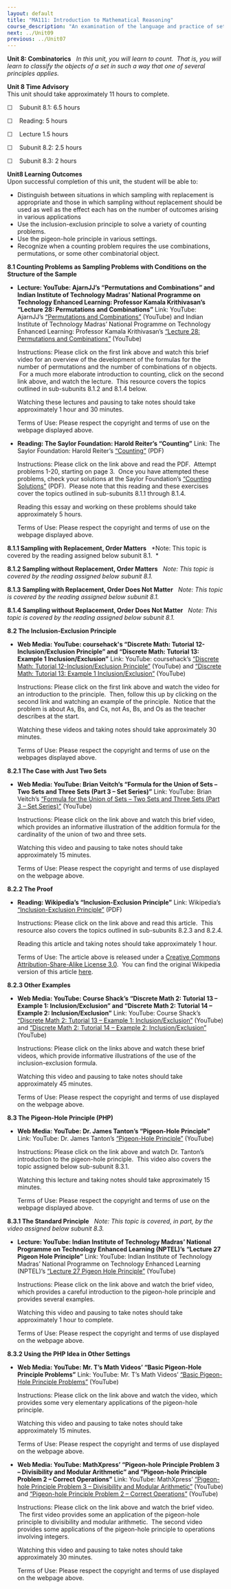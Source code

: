 ```yaml
---
layout: default
title: "MA111: Introduction to Mathematical Reasoning"
course_description: "An examination of the language and practice of set theory, and the theory and practice of mathematical proof, with the purpose of guiding you from 'doing mathematics' at an elementary (i.e. problem-solving) level to 'doing mathematics' at an advanced level."
next: ../Unit09
previous: ../Unit07
---
```

**Unit 8: Combinatorics** <span id="8"></span> 
*In this unit, you will learn to count.  That is, you will learn to
classify the objects of a set in such a way that one of several
principles applies.*

**Unit 8 Time Advisory**  
This unit should take approximately 11 hours to complete.  
  
 ☐    Subunit 8.1: 6.5 hours

  
 ☐    Reading: 5 hours  
  
 ☐    Lecture 1.5 hours

  
 ☐    Subunit 8.2: 2.5 hours  
  
 ☐    Subunit 8.3: 2 hours

**Unit8 Learning Outcomes**  
Upon successful completion of this unit, the student will be able to:  
-   Distinguish between situations in which sampling with replacement is
    appropriate and those in which sampling without replacement should
    be used as well as the effect each has on the number of outcomes
    arising in various applications
-   Use the inclusion-exclusion principle to solve a variety of counting
    problems.
-   Use the pigeon-hole principle in various settings.
-   Recognize when a counting problem requires the use combinations,
    permutations, or some other combinatorial object. 

**8.1 Counting Problems as Sampling Problems with Conditions on the
Structure of the Sample** <span id="8.1"></span> 
-   **Lecture: YouTube: AjarnJJ’s “Permutations and Combinations” and
    Indian Institute of Technology Madras’ National Programme on
    Technology Enhanced Learning: Professor Kamala Krithivasan’s
    “Lecture 28: Permutations and Combinations”**
    Link: YouTube: AjarnJJ’s [“Permutations and
    Combinations”](http://www.youtube.com/watch?v=buyevw1flZk&feature=related)
    (YouTube) and Indian Institute of Technology Madras’ National
    Programme on Technology Enhanced Learning: Professor Kamala
    Krithivasan’s [“Lecture 28: Permutations and
    Combinations”](http://www.youtube.com/watch?v=Dsi7x-A89Mw&feature=related)
    (YouTube)  
      
     Instructions: Please click on the first link above and watch this
    brief video for an overview of the development of the formulas for
    the number of permutations and the number of combinations of n
    objects.  For a much more elaborate introduction to counting, click
    on the second link above, and watch the lecture.  This resource
    covers the topics outlined in sub-subunits 8.1.2 and 8.1.4 below.  
      
     Watching these lectures and pausing to take notes should take
    approximately 1 hour and 30 minutes.  
      
     Terms of Use: Please respect the copyright and terms of use on the
    webpage displayed above.

-   **Reading: The Saylor Foundation: Harold Reiter’s “Counting”**
    Link: The Saylor Foundation: Harold Reiter’s
    [“Counting”](http://www.saylor.org/site/wp-content/uploads/2012/06/MA111_counting-4.pdf)
    (PDF)  
      
     Instructions: Please click on the link above and read the PDF. 
    Attempt problems 1-20, starting on page 3.  Once you have attempted
    these problems, check your solutions at the Saylor Foundation’s
    [“Counting
    Solutions”](http://www.saylor.org/site/wp-content/uploads/2012/06/MA111_countingso-2.pdf)
    (PDF).  Please note that this reading and these exercises cover the
    topics outlined in sub-subunits 8.1.1 through 8.1.4.  
      
     Reading this essay and working on these problems should take
    approximately 5 hours.  
      
     Terms of Use: Please respect the copyright and terms of use on the
    webpage displayed above.

**8.1.1 Sampling with Replacement, Order Matters** <span
id="8.1.1"></span> 
*Note: This topic is covered by the reading assigned below subunit 8.1.
 *

**8.1.2 Sampling without Replacement, Order Matters** <span
id="8.1.2"></span> 
*Note: This topic is covered by the reading assigned below subunit 8.1.*

**8.1.3 Sampling with Replacement, Order Does Not Matter** <span
id="8.1.3"></span> 
*Note: This topic is covered by the reading assigned below subunit 8.1.*

**8.1.4 Sampling without Replacement, Order Does Not Matter** <span
id="8.1.4"></span> 
*Note: This topic is covered by the reading assigned below subunit 8.1.*

**8.2 The Inclusion-Exclusion Principle** <span id="8.2"></span> 
-   **Web Media: YouTube: coursehack's “Discrete Math: Tutorial
    12-Inclusion/Exclusion Principle” and “Discrete Math: Tutorial 13:
    Example 1 Inclusion/Exclusion”**
    Link: YouTube: coursehack’s [“Discrete Math: Tutorial
    12-Inclusion/Exclusion
    Principle”](http://www.youtube.com/watch?v=B8mOws755Bs) (YouTube)
    and [“Discrete Math: Tutorial 13: Example 1
    Inclusion/Exclusion”](http://www.youtube.com/watch?v=Egdpa1EPKK0&feature=fvwrel)
    (YouTube)  
      
     Instructions: Please click on the first link above and watch the
    video for an introduction to the principle.  Then, follow this up by
    clicking on the second link and watching an example of the
    principle.  Notice that the problem is about As, Bs, and Cs, not As,
    Bs, and Os as the teacher describes at the start.  
      
     Watching these videos and taking notes should take approximately 30
    minutes.  
      
     Terms of Use: Please respect the copyright and terms of use on the
    webpages displayed above.

**8.2.1 The Case with Just Two Sets** <span id="8.2.1"></span> 
-   **Web Media: YouTube: Brian Veitch’s “Formula for the Union of Sets
    – Two Sets and Three Sets (Part 3 – Set Series)”**
    Link: YouTube: Brian Veitch’s [“Formula for the Union of Sets – Two
    Sets and Three Sets (Part 3 – Set
    Series)”](http://www.youtube.com/watch?v=lW5EDo5g2bs) (YouTube)  
      
     Instructions: Please click on the link above and watch this brief
    video, which provides an informative illustration of the addition
    formula for the cardinality of the union of two and three sets.  
      
     Watching this video and pausing to take notes should take
    approximately 15 minutes.  
      
     Terms of Use: Please respect the copyright and terms of use
    displayed on the webpage above.

**8.2.2 The Proof** <span id="8.2.2"></span> 
-   **Reading: Wikipedia’s “Inclusion-Exclusion Principle”**
    Link: Wikipedia’s [“Inclusion-Exclusion
    Principle”](http://www.saylor.org/site/wp-content/uploads/2012/06/MA111_Wikipedia_Inclusion-Exclusion-Principle_6.8.2012.pdf)
    (PDF)  
      
     Instructions: Please click on the link above and read this
    article.  This resource also covers the topics outlined in
    sub-subunits 8.2.3 and 8.2.4.  
      
     Reading this article and taking notes should take approximately 1
    hour.  
      
     Terms of Use: The article above is released under a [Creative
    Commons Attribution-Share-Alike License
    3.0](http://creativecommons.org/licenses/by-sa/3.0/).  You can find
    the original Wikipedia version of this article
    [here](http://en.wikipedia.org/wiki/Inclusion%E2%80%93exclusion_principle).

**8.2.3 Other Examples** <span id="8.2.3"></span> 
-   **Web Media: YouTube: Course Shack’s “Discrete Math 2: Tutorial 13 –
    Example 1: Inclusion/Exclusion” and “Discrete Math 2: Tutorial 14 –
    Example 2: Inclusion/Exclusion”**
    Link: YouTube: Course Shack’s [“Discrete Math 2: Tutorial 13 –
    Example 1:
    Inclusion/Exclusion”](http://www.youtube.com/watch?v=Egdpa1EPKK0)
    (YouTube) and [“Discrete Math 2: Tutorial 14 – Example 2:
    Inclusion/Exclusion”](http://www.youtube.com/watch?v=ArzzN9jevu4)
    (YouTube)  
      
     Instructions: Please click on the links above and watch these brief
    videos, which provide informative illustrations of the use of the
    inclusion-exclusion formula.  
      
     Watching this video and pausing to take notes should take
    approximately 45 minutes.  
      
     Terms of Use: Please respect the copyright and terms of use
    displayed on the webpage above.

**8.3 The Pigeon-Hole Principle (PHP)** <span id="8.3"></span> 
-   **Web Media: YouTube: Dr. James Tanton’s “Pigeon-Hole Principle”**
    Link: YouTube: Dr. James Tanton’s [“Pigeon-Hole
    Principle”](http://www.youtube.com/watch?v=SYM7YVcreMg&feature=related)
    (YouTube)  
      
     Instructions: Please click on the link above and watch Dr. Tanton’s
    introduction to the pigeon-hole principle.  This video also covers
    the topic assigned below sub-subunit 8.3.1.  
      
     Watching this lecture and taking notes should take approximately 15
    minutes.  
      
     Terms of Use: Please respect the copyright and terms of use on the
    webpage displayed above.

**8.3.1 The Standard Principle** <span id="8.3.1"></span> 
*Note: This topic is covered, in part, by the video assigned below
subunit 8.3.*

-   **Lecture: YouTube: Indian Institute of Technology Madras’ National
    Programme on Technology Enhanced Learning (NPTEL)’s “Lecture 27
    Pigeon Hole Principle”**
    Link: YouTube: Indian Institute of Technology Madras’ National
    Programme on Technology Enhanced Learning (NPTEL)’s [“Lecture 27
    Pigeon Hole Principle”](http://www.youtube.com/watch?v=Eick163K5Eo)
    (YouTube)  
      
     Instructions: Please click on the link above and watch the brief
    video, which provides a careful introduction to the pigeon-hole
    principle and provides several examples.  
      
     Watching this video and pausing to take notes should take
    approximately 1 hour to complete.  
      
     Terms of Use: Please respect the copyright and terms of use
    displayed on the webpage above.

**8.3.2 Using the PHP Idea in Other Settings** <span id="8.3.2"></span> 
-   **Web Media: YouTube: Mr. T’s Math Videos’ “Basic Pigeon-Hole
    Principle Problems”**
    Link: YouTube: Mr. T’s Math Videos’ [“Basic Pigeon-Hole Principle
    Problems”](http://www.youtube.com/watch?v=20YlivzViOo) (YouTube)  
      
     Instructions: Please click on the link above and watch the video,
    which provides some very elementary applications of the pigeon-hole
    principle.  
      
     Watching this video and pausing to take notes should take
    approximately 15 minutes.  
      
     Terms of Use: Please respect the copyright and terms of use
    displayed on the webpage above.

-   **Web Media: YouTube: MathXpress’ “Pigeon-hole Principle Problem 3 –
    Divisibility and Modular Arithmetic” and “Pigeon-hole Principle
    Problem 2 – Correct Operations”**
    Link: YouTube: MathXpress’ [“Pigeon-hole Principle Problem 3 –
    Divisibility and Modular
    Arithmetic”](http://www.youtube.com/watch?v=2leHFuMKr9o) (YouTube)
    and [“Pigeon-hole Principle Problem 2 – Correct
    Operations”](http://www.youtube.com/watch?v=Wvy_ZsnJP-E&feature=relmfu)
    (YouTube)  
      
     Instructions: Please click on the link above and watch the brief
    video.  The first video provides some an application of the
    pigeon-hole principle to divisibility and modular arithmetic.  The
    second video provides some applications of the pigeon-hole principle
    to operations involving integers.  
      
     Watching this video and pausing to take notes should take
    approximately 30 minutes.  
      
     Terms of Use: Please respect the copyright and terms of use
    displayed on the webpage above.


